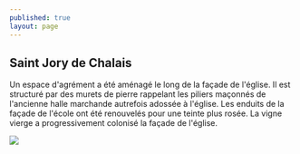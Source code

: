 ```yaml
---
published: true
layout: page
---
```

## Saint Jory de Chalais

Un espace d'agrément a été aménagé le long de la façade de l'église. Il est structuré par des murets de pierre rappelant les piliers maçonnés de l'ancienne halle marchande autrefois adossée à l'église. Les enduits de la façade de l'école ont été renouvelés pour une teinte plus rosée. La vigne vierge a progressivement colonisé la façade de l'église.

![]({{site.baseurl}}/data/images/3/histoire/03_HISTOIRE_POPCP35.jpg)
